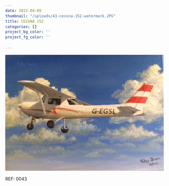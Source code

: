 ```yaml
---
date: 2022-04-09
thumbnail: "/uploads/43-cessna-152-watermark.JPG"
title: CESSNA 152
categories: []
project_bg_color: ''
project_fg_color: ''

---
```

![](/uploads/43-cessna-152-watermark.JPG)

REF: 0043